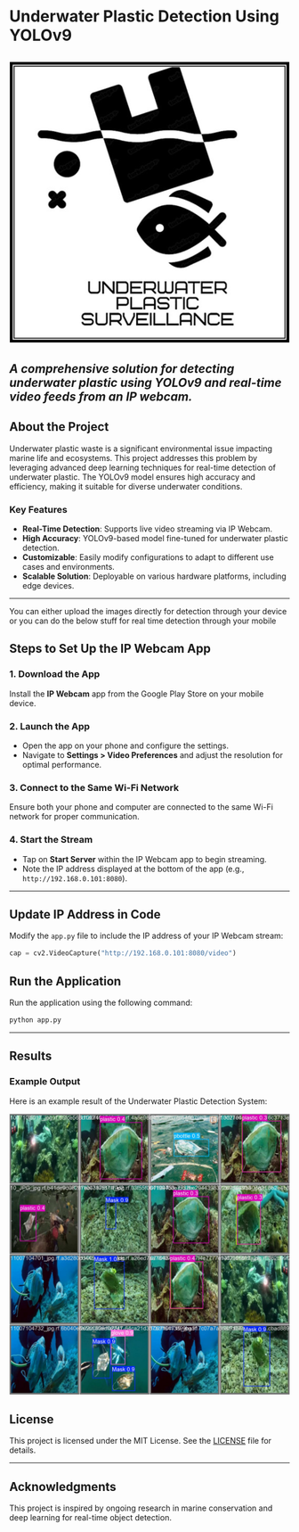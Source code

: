 # **Underwater Plastic Detection Using YOLOv9**  
![Project Logo](Assets/Logo/logo.jpg)
---
*A comprehensive solution for detecting underwater plastic using YOLOv9 and real-time video feeds from an IP webcam.*
---

## **About the Project**  
Underwater plastic waste is a significant environmental issue impacting marine life and ecosystems. This project addresses this problem by leveraging advanced deep learning techniques for real-time detection of underwater plastic. The YOLOv9 model ensures high accuracy and efficiency, making it suitable for diverse underwater conditions.  

### **Key Features**  
- **Real-Time Detection**: Supports live video streaming via IP Webcam.  
- **High Accuracy**: YOLOv9-based model fine-tuned for underwater plastic detection.  
- **Customizable**: Easily modify configurations to adapt to different use cases and environments.  
- **Scalable Solution**: Deployable on various hardware platforms, including edge devices.  

---
You can either upload the images directly for detection through your device or you can do the below stuff for real time detection through your mobile

## **Steps to Set Up the IP Webcam App**  

### **1. Download the App**  
Install the **IP Webcam** app from the Google Play Store on your mobile device.  

### **2. Launch the App**  
- Open the app on your phone and configure the settings.  
- Navigate to **Settings > Video Preferences** and adjust the resolution for optimal performance.  

### **3. Connect to the Same Wi-Fi Network**  
Ensure both your phone and computer are connected to the same Wi-Fi network for proper communication.  

### **4. Start the Stream**  
- Tap on **Start Server** within the IP Webcam app to begin streaming.  
- Note the IP address displayed at the bottom of the app (e.g., `http://192.168.0.101:8080`).  

---

## **Update IP Address in Code**  
Modify the `app.py` file to include the IP address of your IP Webcam stream:  

```python
cap = cv2.VideoCapture("http://192.168.0.101:8080/video")
```
## **Run the Application**  
Run the application using the following command:  

```bash
python app.py
```

---
## Results

### Example Output

Here is an example result of the Underwater Plastic Detection System:

   ![Detection 1](Results/validation/val_batch1_pred.jpg)


## **License**  
This project is licensed under the MIT License. See the [LICENSE](LICENSE) file for details.  

---

## **Acknowledgments**  
This project is inspired by ongoing research in marine conservation and deep learning for real-time object detection.  
